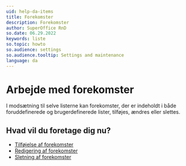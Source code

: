 ```yaml
---
uid: help-da-items
title: Forekomster
description: Forekomster
author: SuperOffice RnD
so.date: 06.29.2022
keywords: liste
so.topic: howto
so.audience: settings
so.audience.tooltip: Settings and maintenance
language: da
---
```


# Arbejde med forekomster

I modsætning til selve listerne kan forekomster, der er indeholdt i både foruddefinerede og brugerdefinerede lister, tilføjes, ændres eller slettes.

## Hvad vil du foretage dig nu?

* [Tilføjelse af forekomster][1]
* [Redigering af forekomster][2]
* [Sletning af forekomster][3]

<!-- Referenced links -->
[1]: adding-items.md
[2]: editing-items.md
[3]: deleting-items.md

<!-- Referenced images -->
